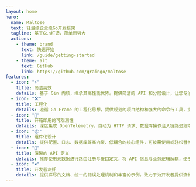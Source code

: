 ```yaml
---
layout: home
hero:
  name: Maltose
  text: 轻量级企业级Go开发框架
  tagline: 基于Gin打造，简单而强大
  actions:
    - theme: brand
      text: 快速开始
      link: /guide/getting-started
    - theme: alt
      text: GitHub
      link: https://github.com/graingo/maltose
features:
  - icon: "⚡️"
    title: 简洁高效
    details: 基于 Gin 内核，继承其高性能优势。提供简洁的 API 和分层设计，让您专注于业务逻辑。
  - icon: "🛠️"
    title: 工程化
    details: 遵循 Go-Frame 的工程化思想，提供规范的项目结构和强大的命令行工具，提升开发与协作效率。
  - icon: "🔭"
    title: 开箱即用的可观测性
    details: 深度集成 OpenTelemetry，自动为 HTTP 请求、数据库操作注入链路追踪与指标监控，无需额外配置。
  - icon: "📦"
    title: 组件化设计
    details: 提供配置、日志、数据库等高内聚、低耦合的核心组件，可按需使用或轻松替换。
  - icon: "📜"
    title: 清晰的 API 定义
    details: 推荐使用元数据进行路由注册与接口定义，将 API 信息与业务逻辑解耦，便于维护和自动化文档生成。
  - icon: "❤️"
    title: 开发者友好
    details: 提供详尽的文档、统一的错误处理机制和丰富的示例，致力于为开发者提供流畅、愉悦的开发体验。
---
```


